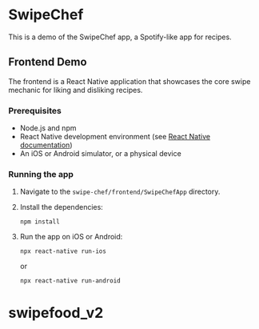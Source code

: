 
# SwipeChef

This is a demo of the SwipeChef app, a Spotify-like app for recipes.

## Frontend Demo

The frontend is a React Native application that showcases the core swipe mechanic for liking and disliking recipes.

### Prerequisites

- Node.js and npm
- React Native development environment (see [React Native documentation](https://reactnative.dev/docs/environment-setup))
- An iOS or Android simulator, or a physical device

### Running the app

1.  Navigate to the `swipe-chef/frontend/SwipeChefApp` directory.
2.  Install the dependencies:

    ```
    npm install
    ```

3.  Run the app on iOS or Android:

    ```
    npx react-native run-ios
    ```

    or

    ```
    npx react-native run-android
    ```
# swipefood_v2
